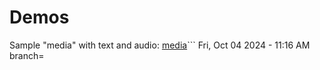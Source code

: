 # Demos

Sample "media" with text and audio: [media](media)```
Fri, Oct 04 2024 - 11:16 AM
branch=

```
